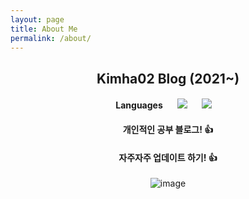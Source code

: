 ```yaml
---
layout: page
title: About Me
permalink: /about/
---
```

<div align="center">

## **Kimha02 Blog (2021~)**  

#### **Languages**&nbsp;&nbsp;&nbsp;&nbsp;<img src="https://img.shields.io/badge/Python-3776AB?style=flat-square&logo=Python&logoColor=white" style="height : auto; margin-left : 10px; margin-right : 10px;"/></a>&nbsp;<img src="https://img.shields.io/badge/R-276DC3?style=flat-square&logo=R&logoColor=white" style="height : auto; margin-left : 10px; margin-right : 10px;"/></a>&nbsp;

#### 개인적인 공부 블로그! 👍

#### 자주자주 업데이트 하기! 👍

![image](https://user-images.githubusercontent.com/88223302/153760239-99e4fbb3-ce1f-4404-9459-98ee529a54df.png)

</div>
  
[^1]:a blogging platform that natively supports Jupyter notebooks in addition to other formats.
